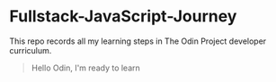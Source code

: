 # Fullstack-JavaScript-Journey

This repo records all my learning steps in The Odin Project developer curriculum.

> Hello Odin, I'm ready to learn

